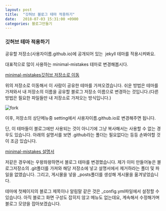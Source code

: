 ```yaml
---
layout: post
title:  "깃허브 블로그 테마 적용하기"
date:   2018-07-03 15:31:00 +0900
categories: 블로그만들기
---
```


### 깃허브 테마 적용하기

공유할 저장소(사용자이름.github.io)에 공개되어 있는  jekyll 테마를 적용시켜봐요.

대표적으로 많이 사용하는 minimal-mistakes 테마로 변경해봅시다. 



[minimal-mistakes깃허브 저장소로 이동](https://github.com/mmistakes/minimal-mistakes)

위의 저장소로 이동해서 이 사람이 공유한 테마를 가져오겠습니다. 쉬운 방법은 테마를 가져와서 내 저장소의 이름을 공유할 블로그 저장소 이름으로 변경하는 것입니다.(다른 방법은 필요한 파일들만 내 저장소로 가져오는 방식입니다.)

![fork](https://user-images.githubusercontent.com/33653318/42202392-33a36fc0-7ed6-11e8-9ca4-1be4f6c4b996.PNG)


이후, 저장소의 상단메뉴중 setting에서 사용자이름.github.io로 변경해주면 됩니다.

단, 이 테마들이 블로그에만 사용되는 것이 아니기에 그냥 복사해서는 사용할 수 없는 경우도 있습니다. 아래의 설명서를 보면 .github라는 폴더는 필요없다는 등등 손봐야할 것이 조금 있습니다.

[minimal-mistakes 설명서](https://mmistakes.github.io/minimal-mistakes/docs/quick-start-guide/)

저같은 경우에는 우왕좌왕하면서 블로그 테마를 변경했습니다. 제가 이미 만들어놓은 블로그저장소의 .git폴더를 가져와 해당 저장소에 넣고 설명서에서 제거하라는 폴더 및 파일을 없앴습니다. 그리고, 게시물을 넣을 _posts폴더를 생성해 게시물을 옮겨넣었습니다.

테마에 첫페이지의 블로그 제목이나 알림말 같은 것은 _config.yml파일에서 설정할 수 있습니다. 아직 블로그 화면 구성도 잡히지 않고 메뉴도 없는데요, 계속해서 수정해가며 블로그 모양을 잡아보겠습니다.
